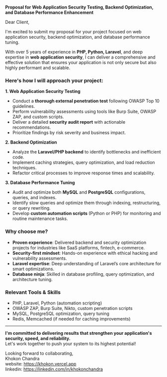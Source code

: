 

**Proposal for Web Application Security Testing, Backend Optimization, and Database Performance Enhancement**

Dear Client,

I'm excited to submit my proposal for your project focused on web application security, backend optimization, and database performance tuning.

With over 5 years of experience in **PHP, Python, Laravel**, and deep expertise in **web application security**, I can deliver a comprehensive and effective solution that ensures your application is not only secure but also highly performant and scalable.

### Here's how I will approach your project:

**1. Web Application Security Testing**
- Conduct a **thorough external penetration test** following OWASP Top 10 guidelines.
- Perform vulnerability assessments using tools like Burp Suite, OWASP ZAP, and custom scripts.
- Deliver a detailed **security audit report** with actionable recommendations.
- Prioritize findings by risk severity and business impact.

**2. Backend Optimization**
- Analyze the **Laravel/PHP backend** to identify bottlenecks and inefficient code.
- Implement caching strategies, query optimization, and load reduction techniques.
- Refactor critical processes to improve response times and scalability.

**3. Database Performance Tuning**
- Audit and optimize both **MySQL** and **PostgreSQL** configurations, queries, and indexes.
- Identify slow queries and optimize them through indexing, restructuring, or query rewriting.
- Develop **custom automation scripts** (Python or PHP) for monitoring and routine maintenance tasks.

### Why choose me?
- **Proven experience**: Delivered backend and security optimization projects for industries like SaaS platforms, fintech, e-commerce.
- **Security-first mindset**: Hands-on experience with ethical hacking and vulnerability assessments.
- **Laravel expertise**: Deep understanding of Laravel’s core architecture for smart optimizations.
- **Database ninja**: Skilled in database profiling, query optimization, and architecture tuning.

### Relevant Tools & Skills
- PHP, Laravel, Python (automation scripting)
- OWASP ZAP, Burp Suite, Nikto, custom penetration scripts
- MySQL, PostgreSQL optimization, query tuning
- Redis, Memcached (if needed for caching improvements)

---

**I'm committed to delivering results that strengthen your application's security, speed, and reliability.**  
Let's work together to push your system to its highest potential!

Looking forward to collaborating,  
Khokon Chandra <br>
website: https://khokon.vercel.app <br>
linkedin: https://linkedin.com/in/khokonchandra
